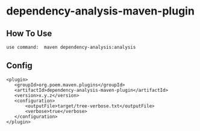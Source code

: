 # dependency-analysis-maven-plugin

## How To Use

````
use command:  maven dependency-analysis:analysis 
````

## Config 

``````````
<plugin>
   <groupId>org.poem.maven.plugins</groupId>
   <artifactId>dependency-analysis-maven-plugin</artifactId>
   <version>x.y.z</version>
   <configuration>
       <outputFile>target/tree-verbose.txt</outputFile>
       <verbose>true</verbose>
   </configuration>
</plugin>
``````````